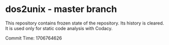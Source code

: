 # dos2unix - master branch

This repository contains frozen state of the repository.
Its history is cleared. It is used only for static code
analysis with Codacy.

Commit Time: 1706764626
